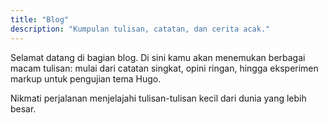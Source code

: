 ```yaml
---
title: "Blog"
description: "Kumpulan tulisan, catatan, dan cerita acak."
---
```


Selamat datang di bagian blog. Di sini kamu akan menemukan berbagai macam tulisan: mulai dari catatan singkat, opini ringan, hingga eksperimen markup untuk pengujian tema Hugo.

Nikmati perjalanan menjelajahi tulisan-tulisan kecil dari dunia yang lebih besar.